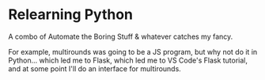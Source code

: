# Relearning Python
A combo of Automate the Boring Stuff & whatever catches my fancy. 

For example, multirounds was going to be a JS program, but why not do it in Python... which led me to Flask, which led me to VS Code's Flask tutorial, and at some point I'll do an interface for multirounds. 
